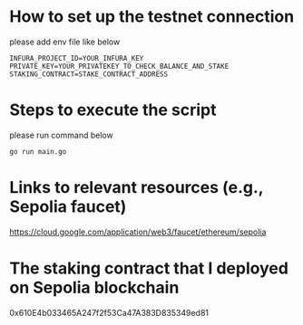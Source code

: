 # How to set up the testnet connection

please add env file like below

```
INFURA_PROJECT_ID=YOUR_INFURA_KEY
PRIVATE_KEY=YOUR_PRIVATEKEY_TO_CHECK_BALANCE_AND_STAKE
STAKING_CONTRACT=STAKE_CONTRACT_ADDRESS
```

# Steps to execute the script

please run command below

```
go run main.go
```

# Links to relevant resources (e.g., Sepolia faucet)

https://cloud.google.com/application/web3/faucet/ethereum/sepolia

# The staking contract that I deployed on Sepolia blockchain

0x610E4b033465A247f2f53Ca47A383D835349ed81
